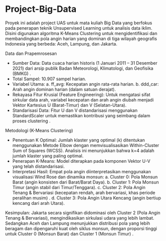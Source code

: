# Project-Big-Data
Proyek ini adalah project UAS untuk mata kuliah Big Data yang berfokus pada penerapan teknik Unsupervised Learning untuk analisis data iklim. Disini digunakan algoritma K-Means Clustering untuk mengidentifikasi dan membandingkan pola angin harian yang dominan di tiga wilayah geografis Indonesia yang berbeda: Aceh, Lampung, dan Jakarta.

Data dan Prapemrosesan
- Sumber Data: Data cuaca harian historis (1 Januari 2011 – 31 Desember 2021) dari arsip publik Badan Meteorologi, Klimatologi, dan Geofisika (BMKG) .
- Total Sampel: 10.907 sampel harian.
- Variabel Utama:
    a. ff_avg: Kecepatan angin rata-rata harian.
    b. ddd_car: Arah angin dominan harian (dalam satuan derajat).
- Rekayasa Fitur Krusial (Feature Engineering): Untuk mengatasi sifat sirkular data arah, variabel kecepatan dan arah angin diubah menjadi Vektor Kartesius U (Barat-Timur) dan V (Selatan-Utara).
- Standarisasi Data: Fitur U dan V distandarisasi menggunakan StandardScaler untuk memastikan kontribusi yang seimbang dalam proses clustering .

Metodologi (K-Means Clustering)
- Penentuan K Optimal: Jumlah klaster yang optimal (k) ditentukan menggunakan Metode Elbow dengan memvisualisasikan Within-Cluster Sum of Squares (WCSS). Analisis ini menunjukkan bahwa k=4 adalah jumlah klaster yang paling optimal.
- Penerapan K-Means: Model diterapkan pada komponen Vektor U-V yang telah distandarisasi.
- Interpretasi Hasil: Empat pola angin diinterpretasikan menggunakan visualisasi Wind Rose dan dinamika monsun:
    a. Cluster 0: Pola Monsun Barat (angin konsisten dari Barat/Barat Daya).
    b. Cluster 1: Pola Monsun Timur (angin stabil dari Timur/Tenggara).
    c. Cluster 2: Pola Angin Tenang & Bervariasi (kecepatan rendah, arah bervariasi, khas periode peralihan musim) .
    d. Cluster 3: Pola Angin Utara Kencang (angin bertiup kencang dari arah Utara).

Kesimpulan:
Jakarta secara signifikan didominasi oleh Cluster 2 (Pola Angin Tenang & Bervariasi), mengindikasikan sirkulasi udara yang lebih lambat. Sedangkan Aceh dan Lampung menunjukkan distribusi pola yang lebih beragam dan dipengaruhi kuat oleh siklus monsun, dengan proporsi tinggi untuk Cluster 0 (Monsun Barat) dan Cluster 1 (Monsun Timur) .
